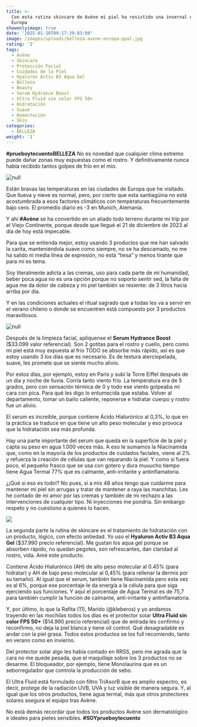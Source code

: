 ```yaml
---
title: >-
  Con esta rutina skincare de Avène mi piel ha resistido una invernal estadía en
  Europa
showonlyimage: true
date: '2025-01-10T09:17:39-03:00'
image: /images/uploads/belleza-avene-europa-ppal.jpg
rating: '1'
tags:
  - Avène
  - Skincare
  - Protección Facial
  - Cuidados de la Piel
  - Hyaluron Activ B3 Aqua Gel
  - Belleza
  - Beauty
  - Serum Hydrance Boost
  - Ultra Fluid sin color FPS 50+
  - Hidratación
  - Suave
  - Humectación
  - Skin
categories:
  - BELLEZA
weight: '1'
---
```

**\#prueboytecuentoBELLEZA** No es novedad que cualquier clima extremo puede dañar zonas muy expuestas como el rostro. Y definitivamente nunca había recibido tantos golpes de frío en el mío.

<!--more-->

![null](/images/uploads/belleza-avene-europa-ppal.jpg)

Están bravas las temperaturas en las ciudades de Europa que he visitado. Que llueva y nieve es normal, pero, por cierto que esta santiagüina no está acostumbrada a esos factores climáticos con temperaturas frecuentemente bajo cero. El promedio diario es -3 en Munich, Alemania.

Y ahí **\#Avène** se ha convertido en un aliado todo terreno durante mi trip por el Viejo Continente, porque desde que llegué el 21 de diciembre de 2023 al día de hoy está impecable.

Para que se entienda mejor, estoy usando 3 productos que me han salvado la carita, manteniéndola suave como siempre, no se ha descamado, no me ha salido ni media línea de expresión, no está “tiesa” y menos tirante que para mí es tema. 

Soy literalmente adicta a las cremas, uso para cada parte de mi humanidad, beber poca agua no es una opción porque no soporto sentir sed, la falta de agua me da dolor de cabeza y mi piel también se resiente: de 3 litros hacia arriba por día.

Y en las condiciones actuales el ritual sagrado que a todas les va a servir en el verano chileno o donde se encuentren está compuesto por 3 productos maravillosos.

![null](/images/uploads/belleza-avene-europa-serum-collage.jpg)

Después de la limpieza facial, aplíquense el **Serum Hydrance Boost** ($33.099 valor referencial). Son 2 gotitas para el rostro y cuello, pero como mi piel está muy expuesta al frío TODO se absorbe más rápido, así es que estoy usando 3 los días que es necesario. Es de textura aterciopelada, suave, les promete que se siente mucho alivio.

Por estos días, por ejemplo, estoy en Paris y subí la Torre Eiffel después de un día y noche de lluvia. Corría tanto viento frío. La temperatura era de 5 grados, pero con sensación térmica de 0 y todo ese viento golpeaba mi cara con pica. Para qué les digo lo entumecida que estaba. Volver al departamento, tomar un baño caliente, reponerse e hidratar cuerpo y rostro fue un alivio.

El serum es increíble, porque contiene Ácido Hialurónico al 0,3%, lo que en la práctica se traduce en que tiene un alto peso molecular y eso provoca que la hidratación sea más profunda.

Hay una parte importante del serum que queda en la superficie de la piel y capta su peso en agua 1.000 veces más. A eso le sumamos la Niacinamida que, como en la mayoría de los productos de cuidados faciales, viene al 2% y refuerza la creación de células que van reparando la piel. Y como si fuera poco, el pequeño frasco que se usa con gotero y dura muuucho tiempo tiene Agua Termal 77% que es calmante, anti-irritante y antinflamatoria.

¿¡Qué si eso es todo!? No pues, si a mis 48 años tengo que cuidarme para mantener mi piel sin arrugas y tratar de mantener a raya las manchitas. Les he contado de mi amor por las cremas y también de mi rechazo a las intervenciones de cualquier tipo. Ni inyecciones me pondría. Sin embargo respeto y no cuestiono a quienes lo hacen. 

![](/images/uploads/belleza-avene-europa-collage-2.jpg)

La segunda parte la rutina de skincare es el tratamiento de hidratación con un producto, lógico, con efecto antiedad. Yo uso el **Hyaluron Activ B3 Aqua Gel** ($37.990 precio referencial). Me gustan los aqua gel porque se absorben rápido, no quedan pegotes, son refrescantes, dan claridad al rostro, vida. Amé este producto.

Contiene Ácido Hialurónico (AH) de alto peso molecular al 0.45% (para hidratar) y AH de bajo peso molecular al 0,45% (para rellenar la dermis por su tamaño). Al igual que el serum, también tiene Niacinamida pero esta vez es al 6%, porque ese porcentaje le da energía a la célula para que siga ejerciendo sus funciones. Y aquí el porcentaje de Agua Termal es de 75,7 para también cumplir la función de calmante, anti-irritante y antinflamatoria.

Y, por último, lo que la Rafita (11), Marido (@kleberos) y yo andamos trayendo en las mochilas todos los días es el protector solar **Ultra Fluid sin color FPS 50+** ($14.990 precio referencial) que de entrada les confirmo y reconfirmo, no deja la piel blanca y tiene oil control. Qué desagradable es andar con la piel grasa. Todos estos productos se los full recomiendo, tanto en verano como en invierno.

Del protector solar algo les había contado en RRSS, pero me agrada que la cara no me quede pesada, que el maquillaje sobre los 3 productos no se desarme. El bloqueador, por ejemplo, tiene Monolaurina que es un seborregulador que controla la producción de sebo.

El Ultra Fluid  está formulado con filtro TriAsorB que es amplio espectro, es decir, protege de la radiación UVB, UVA y luz visible de manera segura. Y, al igual que los otros productos, tiene agua termal, más que otros protectores solares asegura el equipo tras Avène. 

No está demás recordar que todos los productos Avène son dermatológico e ideales para pieles sensibles. **\#SOYprueboytecuento**
